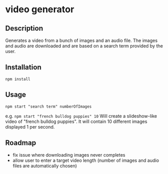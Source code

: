 # video generator

## Description
Generates a video from a bunch of images and an audio file. The images and audio are downloaded and are based on a search term provided by the user.

## Installation
`npm install`

## Usage
`npm start "search term" numberOfImages`

e.g. `npm start "french bulldog puppies" 10` Will create a slideshow-like video of "french bulldog puppies". It will contain 10 different images displayed 1 per second.

## Roadmap

- fix issue where downloading images never completes
- allow user to enter a target video length (number of images and audio files are automatically chosen)
